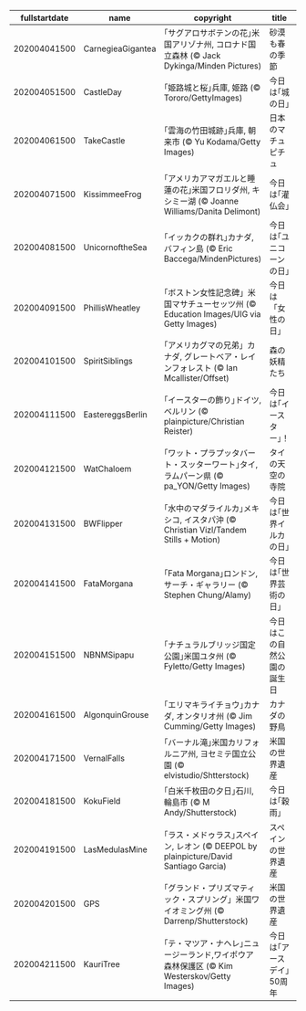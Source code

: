 |fullstartdate|name|copyright|title|image|
|--|--|--|--|--|
202004041500|CarnegieaGigantea|｢サグアロサボテンの花｣米国アリゾナ州, コロナド国立森林 (© Jack Dykinga/Minden Pictures)|砂漠も春の季節|![](/ja-JP/2020/04/202004041500CarnegieaGigantea.jpg)|
202004051500|CastleDay|｢姫路城と桜｣兵庫, 姫路 (© Tororo/GettyImages)|今日は｢城の日｣|![](/ja-JP/2020/04/202004051500CastleDay.jpg)|
202004061500|TakeCastle|｢雲海の竹田城跡｣兵庫, 朝来市 (© Yu Kodama/Getty Images)|日本のマチュピチュ|![](/ja-JP/2020/04/202004061500TakeCastle.jpg)|
202004071500|KissimmeeFrog|｢アメリカアマガエルと睡蓮の花｣米国フロリダ州, キシミー湖  (© Joanne Williams/Danita Delimont)|今日は｢灌仏会｣|![](/ja-JP/2020/04/202004071500KissimmeeFrog.jpg)|
202004081500|UnicornoftheSea|｢イッカクの群れ｣カナダ, バフィン島 (© Eric Baccega/MindenPictures)|今日は｢ユニコーンの日｣|![](/ja-JP/2020/04/202004081500UnicornoftheSea.jpg)|
202004091500|PhillisWheatley|｢ボストン女性記念碑」米国マサチューセッツ州 (© Education Images/UIG via Getty Images)|今日は「女性の日」|![](/ja-JP/2020/04/202004091500PhillisWheatley.jpg)|
202004101500|SpiritSiblings|｢アメリカグマの兄弟」カナダ, グレートベア・レインフォレスト (© Ian Mcallister/Offset)|森の妖精たち|![](/ja-JP/2020/04/202004101500SpiritSiblings.jpg)|
202004111500|EastereggsBerlin|｢イースターの飾り｣ドイツ, ベルリン (© plainpicture/Christian Reister)|今日は｢イースター｣！|![](/ja-JP/2020/04/202004111500EastereggsBerlin.jpg)|
202004121500|WatChaloem|｢ワット・プラプッタバート・スッターワート｣タイ, ラムパーン県 (© pa_YON/Getty Images)|タイの天空の寺院|![](/ja-JP/2020/04/202004121500WatChaloem.jpg)|
202004131500|BWFlipper|｢水中のマダライルカ｣メキシコ, イスタパ沖 (© Christian Vizl/Tandem Stills + Motion)|今日は｢世界イルカの日｣|![](/ja-JP/2020/04/202004131500BWFlipper.jpg)|
202004141500|FataMorgana|｢Fata Morgana｣ロンドン,　サーチ・ギャラリー (© Stephen Chung/Alamy)|今日は｢世界芸術の日｣|![](/ja-JP/2020/04/202004141500FataMorgana.jpg)|
202004151500|NBNMSipapu|｢ナチュラルブリッジ国定公園｣米国ユタ州 (© Fyletto/Getty Images)|今日はこの自然公園の誕生日|![](/ja-JP/2020/04/202004151500NBNMSipapu.jpg)|
202004161500|AlgonquinGrouse|｢エリマキライチョウ｣カナダ, オンタリオ州 (© Jim Cumming/Getty Images)|カナダの野鳥|![](/ja-JP/2020/04/202004161500AlgonquinGrouse.jpg)|
202004171500|VernalFalls|｢バーナル滝｣米国カリフォルニア州, ヨセミテ国立公園 (© elvistudio/Shtterstock)|米国の世界遺産|![](/ja-JP/2020/04/202004171500VernalFalls.jpg)|
202004181500|KokuField|｢白米千枚田の夕日｣石川, 輪島市 (©  M Andy/Shutterstock)|今日は｢穀雨｣|![](/ja-JP/2020/04/202004181500KokuField.jpg)|
202004191500|LasMedulasMine|｢ラス・メドゥラス｣スペイン, レオン (© DEEPOL by plainpicture/David Santiago Garcia)|スペインの世界遺産|![](/ja-JP/2020/04/202004191500LasMedulasMine.jpg)|
202004201500|GPS|｢グランド・プリズマティック・スプリング」米国ワイオミング州 (© Darrenp/Shutterstock)|米国の世界遺産|![](/ja-JP/2020/04/202004201500GPS.jpg)|
202004211500|KauriTree|｢テ・マツア・ナヘレ｣ニュージーランド,ワイポウア森林保護区  (© Kim Westerskov/Getty Images)|今日は｢アースデイ｣50周年|![](/ja-JP/2020/04/202004211500KauriTree.jpg)|
